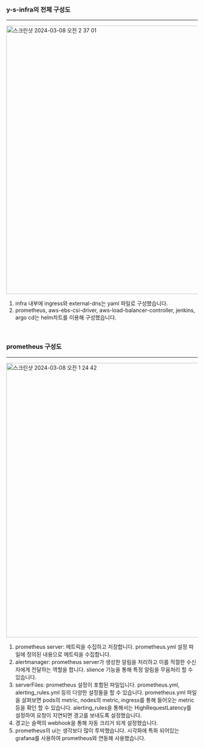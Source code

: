 ### y-s-infra의 전체 구성도
--- 
<img width="705" alt="스크린샷 2024-03-08 오전 2 37 01" src="https://github.com/ysooun/y-s-infra/assets/154872496/4ab5bc90-ee6b-4aec-9dfe-7db495c55d61">

1. infra 내부에 ingress와 external-dns는 yaml 파일로 구성했습니다.
2. prometheus, aws-ebs-csi-driver, aws-load-balancer-controller, jenkins, argo cd는 helm차트를 이용해 구성했습니다.

<br>

### prometheus 구성도
---
<img width="721" alt="스크린샷 2024-03-08 오전 1 24 42" src="https://github.com/ysooun/y-s-infra/assets/154872496/54adb8ca-8211-46d3-8833-59833855688a">

1. prometheus server: 메트릭을 수집하고 저장합니다. prometheus.yml 설정 파일에 정의된 내용으로 메트릭을 수집합니다.
2. alertmanager: prometheus server가 생성한 알림을 처리하고 이를 적절한 수신자에게 전달하는 역할을 합니다. slience 기능을 통해 특정 알림을 무음처리 할 수 있습니다.
3. serverFiles: prometheus 설정이 포함된 파일입니다. prometheus.yml, alerting_rules.yml 등의 다양한 설정들을 할 수 있습니다.
   prometheus.yml 파일을 살펴보면 pods의 metric, nodes의 metric, ingress를 통해 들어오는 metric 등을 확인 할 수 있습니다.
   alerting_rules을 통해서는 HighRequestLatency를 설정하여 요청이 지연되면 경고를 보내도록 설정했습니다.
4. 경고는 슬랙의 webhook을 통해 자동 크리거 되게 설정했습니다.
5. prometheus의 ui는 생각보다 많이 투박했습니다. 시각화에 특화 되어있는 grafana를 사용하여 prometheus와 연동해 사용했습니다.
